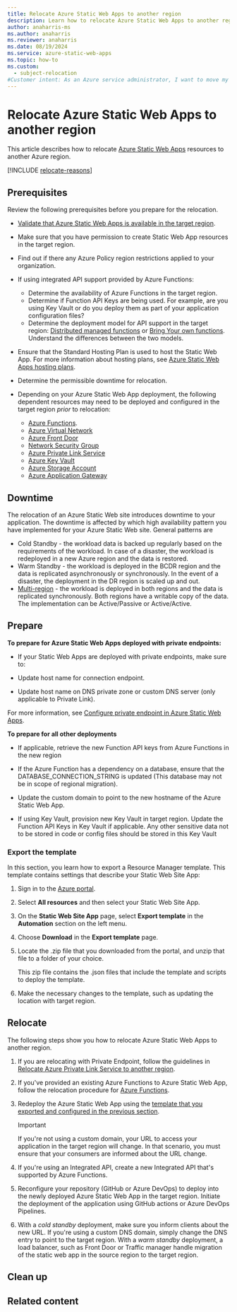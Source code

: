 ```yaml
---
title: Relocate Azure Static Web Apps to another region
description: Learn how to relocate Azure Static Web Apps to another region
author: anaharris-ms
ms.author: anaharris
ms.reviewer: anaharris
ms.date: 08/19/2024
ms.service: azure-static-web-apps
ms.topic: how-to
ms.custom:
  - subject-relocation
#Customer intent: As an Azure service administrator, I want to move my Azure Static Web Apps resources to another Azure region.
---
```


# Relocate Azure Static Web Apps to another region

This article describes how to relocate [Azure Static Web Apps](../static-web-apps/overview.md) resources to another Azure region. 

[!INCLUDE [relocate-reasons](./includes/service-relocation-reason-include.md)]



## Prerequisites

Review the following prerequisites before you prepare for the relocation.

- [Validate that Azure Static Web Apps is available in the target region](https://azure.microsoft.com/explore/global-infrastructure/products-by-region/).

- Make sure that you have permission to create Static Web App resources in the target region. 

- Find out if there any Azure Policy region restrictions applied to your organization.

- If using integrated API support provided by Azure Functions:
    - Determine the availability of Azure Functions in the target region.
    - Determine if Function API Keys are being used. For example, are you using Key Vault or do you deploy them as part of your application configuration files?
    - Determine the deployment model for API support in the target region: [Distributed managed functions](../static-web-apps/distributed-functions.md) or [Bring Your own functions](../static-web-apps/functions-bring-your-own.md). Understand the differences between the two models.

- Ensure that the Standard Hosting Plan is used to host the Static Web App. For more information about hosting plans, see [Azure Static Web Apps hosting plans](../static-web-apps/plans.md).

- Determine the permissible downtime for relocation.

- Depending on your Azure Static Web App deployment, the following dependent resources may need to be deployed and configured in the target region *prior* to relocation:
    
    - [Azure Functions](./relocation-functions.md).
    - [Azure Virtual Network](./relocation-virtual-network.md)
    - [Azure Front Door](//frontdoor/front-door-overview.md)
    - [Network Security Group](./relocation-virtual-network-nsg.md)
    - [Azure Private Link Service](./relocation-private-link.md)
    - [Azure Key Vault](./relocation-key-vault.md)
    - [Azure Storage Account](./relocation-storage-account.md)
    - [Azure Application Gateway](./relocation-app-gateway.md)


## Downtime

The relocation of an Azure Static Web site introduces downtime to your application. The downtime is affected by which high availability pattern you have implemented for your Azure Static Web site. General patterns are
- Cold Standby - the workload data is backed up regularly based on the requirements of the workload. In case of a disaster, the workload is redeployed in a new Azure region and the data is restored.
- Warm Standby - the workload is deployed in the BCDR region and the data is replicated asynchronously or synchronously. In the event of a disaster, the deployment in the DR region is scaled up and out.
- [Multi-region](https://learn.microsoft.com/en-us/azure/architecture/web-apps/app-service/architectures/multi-region)  - the workload is deployed in both regions and the data is replicated synchronously. Both regions have a writable copy of the data. The implementation can be Active/Passive or Active/Active.

## Prepare

**To prepare for Azure Static Web Apps deployed with private endpoints:**

- If your Static Web Apps are deployed with private endpoints, make sure to:

- Update host name for connection endpoint.
- Update host name on DNS private zone or custom DNS server (only applicable to Private Link).

For more information, see [Configure private endpoint in Azure Static Web Apps](../static-web-apps/private-endpoint.md).


**To prepare for all other deployments**

- If applicable, retrieve the new Function API keys from Azure Functions in the new region

- If the Azure Function has a dependency on a database, ensure that the DATABASE_CONNECTION_STRING is updated (This database may not be in scope of regional migration).

- Update the custom domain to point to the new hostname of the Azure Static Web App.

- If using Key Vault, provision new Key Vault in target region. Update the Function API Keys in Key Vault if applicable. Any other sensitive data not to be stored in code or config files should be stored in this Key Vault


### Export the template

In this section, you learn how to export a Resource Manager template. This template contains settings that describe your Static Web Site App:
    
1. Sign in to the [Azure portal](https://portal.azure.com).
2. Select **All resources** and then select your Static Web Site App.
3. On the **Static Web Site App** page, select **Export template** in the **Automation** section on the left menu. 
4. Choose **Download** in the **Export template** page.

5. Locate the .zip file that you downloaded from the portal, and unzip that file to a folder of your choice.

    This zip file contains the .json files that include the template and scripts to deploy the template.
6. Make the necessary changes to the template, such as updating the location with target region.


## Relocate

The following steps show you how to relocate Azure Static Web Apps to another region.

1. If you are relocating with Private Endpoint, follow the guidelines in [Relocate Azure Private Link Service to another region](./relocation-private-link.md).

1. If you've provided an existing Azure Functions to Azure Static Web App, follow the relocation procedure for [Azure Functions](./relocation-functions.md).

1. Redeploy the Azure Static Web App using the [template that you exported and configured in the previous section](#export-the-template). 

    >[!IMPORTANT]
    >If you're not using a custom domain, your URL to access your application in the target region will change. In that scenario, you must ensure that your consumers are informed about the URL change.

1. If you're using an Integrated API, create a new Integrated API that's supported by Azure Functions.

1. Reconfigure your repository (GitHub or Azure DevOps) to deploy into the newly deployed Azure Static Web App in the target region. Initiate the deployment of the application using GitHub actions or Azure DevOps Pipelines.

1. With a *cold standby* deployment, make sure you inform clients about the new URL. If you're using a custom DNS domain, simply change the DNS entry to point to the target region. With a *warm standby* deployment, a load balancer, such as Front Door or Traffic manager handle migration of the static web app in the source region to the target region.


## Clean up



## Related content


